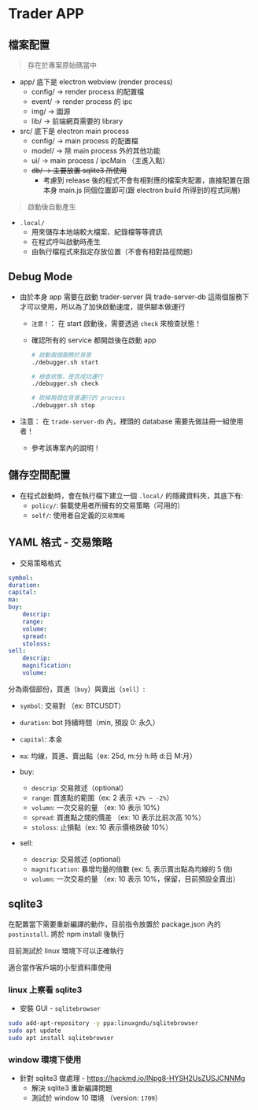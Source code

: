 # Trader APP

## 檔案配置

> 存在於專案原始碼當中

* app/ 底下是 electron webview (render process)
    * config/ -> render process 的配置檔
    * event/ -> render process 的 ipc 
    * img/ -> 圖源
    * lib/ -> 前端網頁需要的 library 
* src/ 底下是 electron main process
    * config/ -> main process 的配置檔
    * model/ -> 除 main process 外的其他功能
    * ui/ -> main process / ipcMain （主進入點）
    * ~~db/ -> 主要放置 sqlite3 所使用~~
        * 考慮到 release 後的程式不會有相對應的檔案夾配置，直接配置在跟本身 main.js 同個位置即可(跟 electron build 所得到的程式同層)

> 啟動後自動產生

* `.local/` 
    * 用來儲存本地端較大檔案、紀錄檔等等資訊
    * 在程式呼叫啟動時產生
    * 由執行檔程式來指定存放位置（不會有相對路徑問題）

## Debug Mode 

* 由於本身 app 需要在啟動 trader-server 與 trade-server-db 這兩個服務下才可以使用，所以為了加快啟動速度，提供腳本做運行
    * `注意！`： 在 start 啟動後，需要透過 `check` 來檢查狀態！

    * 確認所有的 service 都開啟後在啟動 app
        ```bash
        # 啟動兩個服務於背景
        ./debugger.sh start

        # 檢查狀態，是否成功運行
        ./debugger.sh check

        # 砍掉兩個在背景運行的 process
        ./debugger.sh stop
        ```

* 注意： 在 `trade-server-db` 內，裡頭的 database 需要先做註冊一組使用者！
    * 參考該專案內的說明！

## 儲存空間配置

* 在程式啟動時，會在執行檔下建立一個 `.local/` 的隱藏資料夾，其底下有:
    * `policy/`: 裝載使用者所擁有的交易策略（可用的）
    * `self/`: 使用者自定義的`交易策略`

## YAML 格式 - 交易策略

* 交易策略格式
```yaml
symbol:
duration: 
capital:
ma:
buy:
    descrip:
    range:
    volume:
    spread:
    stoloss:
sell:
    descrip:
    magnification:
    volume:
```

分為兩個部份，買進（`buy`）與賣出（`sell`）:
* `symbol`: 交易對 （ex: BTCUSDT）
* `duration`: bot 持續時間（min, 預設 0: 永久）
* `capital`: 本金
* `ma`: 均線，買進、賣出點（ex: 25d, m:分 h:時 d:日 M:月）
* buy:
    * `descrip`: 交易敘述（optional）
    * `range`: 買進點的範圍（ex: 2 表示 `+2% ~ -2%`）
    * `volumn`: 一次交易的量 （ex: 10 表示 10%）
    * `spread`: 買進點之間的價差 （ex: 10 表示比前次高 10%）
    * `stoloss`: 止損點（ex: 10 表示價格跌破 10%）

* sell:
    * `descrip`: 交易敘述 (optional)
    * `magnification`: 暴增均量的倍數 (ex: 5, 表示賣出點為均線的 5 倍)
    * `volumn`: 一次交易的量 （ex: 10 表示 10%，保留，目前預設全賣出）

## sqlite3

在配置當下需要重新編譯的動作，目前指令放置於 package.json 內的 `postinstall`. 將於 npm install 後執行

目前測試於 linux 環境下可以正確執行

適合當作客戶端的小型資料庫使用

### linux 上察看 sqlite3

* 安裝 GUI - `sqlitebrowser`

```bash
sudo add-apt-repository -y ppa:linuxgndu/sqlitebrowser
sudo apt update 
sudo apt install sqlitebrowser
```

### window 環境下使用

* 針對 sqlite3 做處理 - https://hackmd.io/lNpg8-HYSH2UsZUSJCNNMg 
    * 解決 sqlite3 重新編譯問題
    * 測試於 window 10 環境 （version: `1709`）
